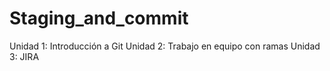 # Staging_and_commit

Unidad 1: Introducción a Git
Unidad 2: Trabajo en equipo con ramas
Unidad 3: JIRA